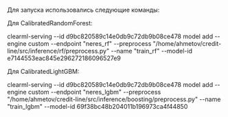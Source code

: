 Для запуска использовались следующие команды:

Для CalibratedRandomForest:

clearml-serving --id d9bc820589c14e0db9c72db9b08ce478 model add --engine custom --endpoint "neres_rf" --preprocess "/home/ahmetov/credit-line/src/inference/rf/preprocess.py" --name "train_rf" --model-id e7144553eac845e296272186096527e9

Для CalibratedLightGBM:

clearml-serving --id d9bc820589c14e0db9c72db9b08ce478 model add --engine custom --endpoint "neres_lgbm" --preprocess "/home/ahmetov/credit-line/src/inference/boosting/preprocess.py" --name "train_lgbm" --model-id 69f38bc48b204011b196973ca4f44850
